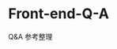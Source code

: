 # Front-end-Q-A
Q&amp;A 
参考[](https://github.com/0ragdoll0/My-blog/tree/master/Front-end-Developer-Questions/Questions-and-Answers)整理
